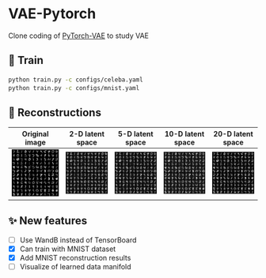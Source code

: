 # VAE-Pytorch
Clone coding of [PyTorch-VAE](https://github.com/AntixK/PyTorch-VAE/tree/master) to study VAE

## 🚀 Train
```bash
python train.py -c configs/celeba.yaml
python train.py -c configs/mnist.yaml
```

## 📸 Reconstructions
| Original image                  | 2-D latent space             | 5-D latent space             | 10-D latent space             | 20-D latent space             |
|:-------------------------------:|:----------------------------:|:----------------------------:|:-----------------------------:|:-----------------------------:|
| ![](images/recons_original.png) | ![](images/recons_dim_2.png) | ![](images/recons_dim_5.png) | ![](images/recons_dim_10.png) | ![](images/recons_dim_20.png) |

## ✨ New features
- [ ] Use WandB instead of TensorBoard
- [x] Can train with MNIST dataset
- [x] Add MNIST reconstruction results
- [ ] Visualize of learned data manifold